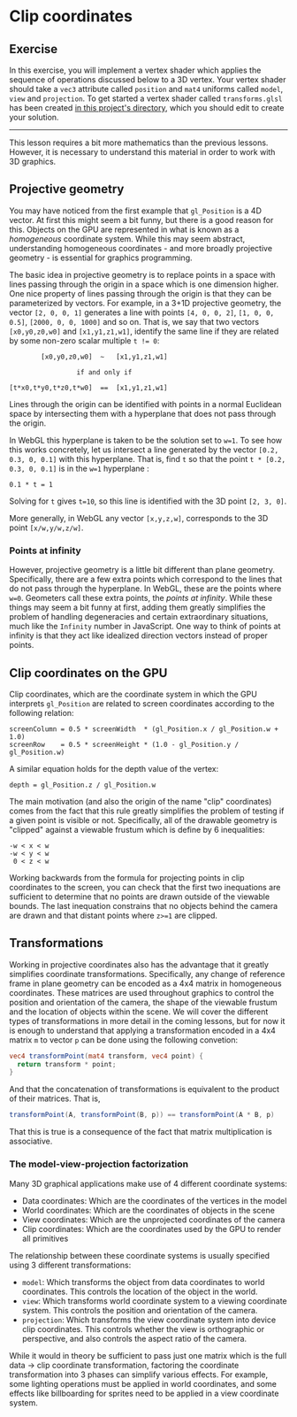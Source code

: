 # Clip coordinates

## Exercise

In this exercise, you will implement a vertex shader which applies the sequence of operations discussed below to a 3D vertex. Your vertex shader should take a `vec3` attribute called `position` and `mat4` uniforms called `model`, `view` and `projection`. To get started a vertex shader called `transforms.glsl` has been created <a href="/open/12-geom-1" target="_blank">in this project's directory</a>, which you should edit to create your solution.

***

This lesson requires a bit more mathematics than the previous lessons.  However, it is necessary to understand this material in order to work with 3D graphics.

## Projective geometry

You may have noticed from the first example that `gl_Position` is a 4D vector. At first this might seem a bit funny, but there is a good reason for this. Objects on the GPU are represented in what is known as a *homogeneous* coordinate system. While this may seem abstract, understanding homogeneous coordinates - and more broadly projective geometry - is essential for graphics programming.

The basic idea in projective geometry is to replace points in a space with lines passing through the origin in a space which is one dimension higher. One nice property of lines passing through the origin is that they can be parameterized by vectors.  For example, in a 3+1D projective geometry, the vector `[2, 0, 0, 1]` generates a line with points `[4, 0, 0, 2]`,  `[1, 0, 0, 0.5]`, `[2000, 0, 0, 1000]` and so on.  That is, we say that two vectors `[x0,y0,z0,w0]` and `[x1,y1,z1,w1]`, identify the same line if they are related by some non-zero scalar multiple `t != 0`:

```
        [x0,y0,z0,w0]  ~   [x1,y1,z1,w1]

                 if and only if

[t*x0,t*y0,t*z0,t*w0]  ==  [x1,y1,z1,w1]
```


Lines through the origin can be identified with points in a normal Euclidean space by intersecting them with a hyperplane that does not pass through the origin.

In WebGL this hyperplane is taken to be the solution set to `w=1`.  To see how this works concretely, let us intersect a line generated by the vector `[0.2, 0.3, 0, 0.1]` with this hyperplane.  That is, find `t` so that the point `t * [0.2, 0.3, 0, 0.1]` is in the `w=1` hyperplane :

```
0.1 * t = 1
```

Solving for `t` gives `t=10`, so this line is identified with the 3D point `[2, 3, 0]`.

More generally, in WebGL any vector `[x,y,z,w]`, corresponds to the 3D point `[x/w,y/w,z/w]`.

### Points at infinity

However, projective geometry is a little bit different than plane geometry. Specifically, there are a few extra points which correspond to the lines that do not pass through the hyperplane.  In WebGL, these are the points where `w=0`. Geometers call these extra points, the *points at infinity*.  While these things may seem a bit funny at first, adding them greatly simplifies the problem of handling degeneracies and certain extraordinary situations, much like the `Infinity` number in JavaScript. One way to think of points at infinity is that they act like idealized direction vectors instead of proper points.

## Clip coordinates on the GPU

Clip coordinates, which are the coordinate system in which the GPU interprets `gl_Position` are related to screen coordinates according to the following relation:

```
screenColumn = 0.5 * screenWidth  * (gl_Position.x / gl_Position.w + 1.0)
screenRow    = 0.5 * screenHeight * (1.0 - gl_Position.y / gl_Position.w)
```

A similar equation holds for the depth value of the vertex:

```
depth = gl_Position.z / gl_Position.w
```

The main motivation (and also the origin of the name "clip" coordinates) comes from the fact that this rule greatly simplifies the problem of testing if a given point is visible or not. Specifically, all of the drawable geometry is "clipped" against a viewable frustum which is define by 6 inequalities:

```
-w < x < w
-w < y < w
 0 < z < w
```

Working backwards from the formula for projecting points in clip coordinates to the screen, you can check that the first two inequations are sufficient to determine that no points are drawn outside of the viewable bounds. The last inequation constrains that no objects behind the camera are drawn and that distant points where `z>=1` are clipped.

## Transformations

Working in projective coordinates also has the advantage that it greatly simplifies coordinate transformations. Specifically, any change of reference frame in plane geometry can be encoded as a 4x4 matrix in homogeneous coordinates.  These matrices are used throughout graphics to control the position and orientation of the camera, the shape of the viewable frustum and the location of objects within the scene.  We will cover the different types of transformations in more detail in the coming lessons, but for now it is enough to understand that applying a transformation encoded in a 4x4 matrix `m` to vector `p` can be done using the following convetion:

```glsl
vec4 transformPoint(mat4 transform, vec4 point) {
  return transform * point;
}
```

And that the concatenation of transformations is equivalent to the product of their matrices.  That is,

```glsl
transformPoint(A, transformPoint(B, p)) == transformPoint(A * B, p)
```

That this is true is a consequence of the fact that matrix multiplication is associative.

### The model-view-projection factorization

Many 3D graphical applications make use of 4 different coordinate systems:

* Data coordinates: Which are the coordinates of the vertices in the model
* World coordinates: Which are the coordinates of objects in the scene
* View coordinates: Which are the unprojected coordinates of the camera
* Clip coordinates: Which are the coordinates used by the GPU to render all primitives

The relationship between these coordinate systems is usually specified using 3 different transformations:

* `model`: Which transforms the object from data coordinates to world coordinates.  This controls the location of the object in the world.
* `view`: Which transforms world coordinate system to a viewing coordinate system.  This controls the position and orientation of the camera.
* `projection`: Which transforms the view coordinate system into device clip coordinates.  This controls whether the view is orthographic or perspective, and also controls the aspect ratio of the camera.

While it would in theory be sufficient to pass just one matrix which is the full data -> clip coordinate transformation, factoring the coordinate transformation into 3 phases can simplify various effects.  For example, some lighting operations must be applied in world coordinates, and some effects like billboarding for sprites need to be applied in a view coordinate system.
